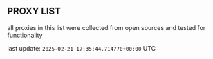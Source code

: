 ## PROXY LIST

all proxies in this list were collected from open sources and tested for functionality

last update: `2025-02-21 17:35:44.714770+00:00` UTC